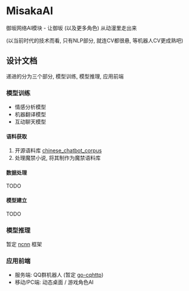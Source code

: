 # MisakaAI
御坂网络AI模块 - 让御坂 (以及更多角色) 从动漫里走出来

(以当前时代的技术而看, 只有NLP部分, 就连CV都很悬, 等机器人CV更成熟吧)

## 设计文档
递进的分为三个部分, 模型训练, 模型推理, 应用前端

### 模型训练
- 情感分析模型
- 机器翻译模型
- 互动聊天模型

#### 语料获取
1. 开源语料库 [chinese_chatbot_corpus](https://github.com/codemayq/chinese_chatbot_corpus) 
2. 处理魔禁小说, 将其制作为魔禁语料库

#### 数据处理
TODO

#### 模型建立
TODO

### 模型推理
暂定 [ncnn](https://github.com/Tencent/ncnn) 框架

### 应用前端
- 服务端: QQ群机器人 (暂定 [go-cqhttp](https://github.com/Mrs4s/go-cqhttp))
- 移动/PC端: 动态桌面 / 游戏角色AI
